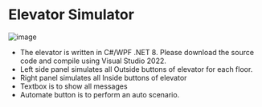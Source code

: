 # Elevator Simulator
![image](https://github.com/duongkha/elevator/assets/5069708/f013d770-8c9c-4314-a419-70d161dae1c6)


- The elevator is written in C#/WPF .NET 8. Please download the source code and compile using Visual Studio 2022.
- Left side panel simulates all Outside buttons of elevator for each floor.
- Right panel simulates all Inside buttons of elevator
- Textbox is to show all messages
- Automate button is to perform an auto scenario.
